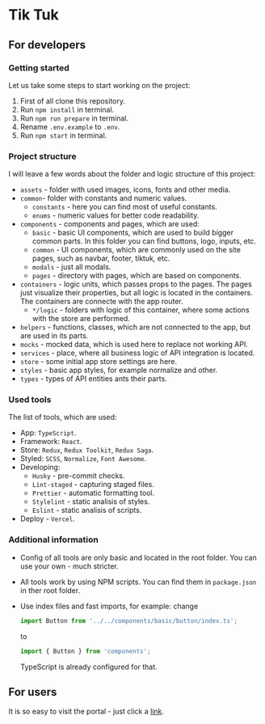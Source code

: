 # Tik Tuk

## For developers

### Getting started

Let us take some steps to start working on the project:

1. First of all clone this repository.
2. Run `npm install` in terminal.
3. Run `npm run prepare` in terminal.
4. Rename `.env.example` to `.env`.
5. Run `npm start` in terminal.

### Project structure

I will leave a few words about the folder and logic structure of this project:

- `assets` - folder with used images, icons, fonts and other media.
- `common`- folder with constants and numeric values.
  - `constants` - here you can find most of useful constants.
  - `enums` - numeric values for better code readability.
- `components` - components and pages, which are used:
  - `basic` - basic UI components, which are used to build bigger common parts. In this folder you can find buttons, logo, inputs, etc.
  - `common` - UI components, which are commonly used on the site pages, such as navbar, footer, tiktuk, etc.
  - `modals` - just all modals.
  - `pages` - directory with pages, which are based on components.
- `containers` - logic units, which passes props to the pages. The pages just visualize their properties, but all logic is located in the containers. The containers are connecte with the app router.
  - `*/logic` - folders with logic of this container, where some actions with the store are performed.
- `helpers` - functions, classes, which are not connected to the app, but are used in its parts.
- `mocks` - mocked data, which is used here to replace not working API.
- `services` - place, where all business logic of API integration is located.
- `store` - some initial app store settings are here.
- `styles` - basic app styles, for example normalize and other.
- `types` - types of API entities ants their parts.

### Used tools

The list of tools, which are used:

- App: `TypeScript`.
- Framework: `React`.
- Store: `Redux`, `Redux Toolkit`, `Redux Saga`.
- Styled: `SCSS`, `Normalize`, `Font Awesome`.
- Developing:
  - `Husky` - pre-commit checks.
  - `Lint-staged` - capturing staged files.
  - `Prettier` - automatic formatting tool.
  - `Stylelint` - static analisis of styles.
  - `Eslint` - static analisis of scripts.
- Deploy - `Vercel`.

### Additional information

- Config of all tools are only basic and located in the root folder. You can use your own - much stricter.
- All tools work by using NPM scripts. You can find them in `package.json` in ther root folder.
- Use index files and fast imports, for example: change

  ```js
  import Button from '../../components/basic/button/index.ts';
  ```

  to

  ```js
  import { Button } from 'components';
  ```

  TypeScript is already configured for that.

## For users

It is so easy to visit the portal - just click a [link](https://tik-tuk.vercel.app/).
